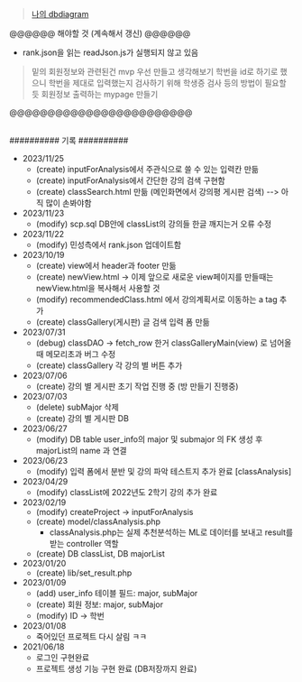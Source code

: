 > [나의 dbdiagram](https://dbdiagram.io/d/649a69d802bd1c4a5e1cc00c)

@@@@@@ 해야할 것 (계속해서 갱신) @@@@@@

* rank.json을 읽는 readJson.js가 실행되지 않고 있음

> 밑의 회원정보와 관련된건 mvp 우선 만들고 생각해보기
> 학번을 id로 하기로 했으니 학번을 제대로 입력했는지 검사하기 위해 학생증 검사 등의 방법이 필요할 듯
> 회원정보 출력하는 mypage 만들기

@@@@@@@@@@@@@@@@@@@@@@@@
<br> <br>

########## 기록 ##########
<br>
- 2023/11/25
	- (create) inputForAnalysis에서 주관식으로 쓸 수 있는 입력칸 만듦
	- (create) inputForAnalysis에서 간단한 강의 검색 구현함
	- (create) classSearch.html 만듦 (메인화면에서 강의평 게시판 검색) --> 아직 많이 손봐야함
- 2023/11/23
	- (modify) scp.sql DB안에 classList의 강의들 한글 깨지는거 오류 수정
- 2023/11/22
	- (modify) 민성측에서 rank.json 업데이트함
- 2023/10/19
	- (create) view에서 header과 footer 만듦
	- (create) newView.html -> 이제 앞으로 새로운 view페이지를 만들때는 newView.html을 복사해서 사용할 것
	- (modify) recommendedClass.html 에서 강의계획서로 이동하는 a tag 추가
	- (create) classGallery(게시판) 글 검색 입력 폼 만듦 
- 2023/07/31
	- (debug) classDAO -> fetch_row 한거 classGalleryMain(view) 로 넘어올 때 메모리초과 버그 수정
	- (create) classGallery 각 강의 별 버튼 추가
- 2023/07/06
	- (create) 강의 별 게시판 초기 작업 진행 중 (방 만들기 진행중)
- 2023/07/03
	- (delete) subMajor 삭제
	- (create) 강의 별 게시판 DB
- 2023/06/27
	- (modify) DB table user_info의 major 및 submajor 의 FK 생성 후 majorList의 name 과 연결
- 2023/06/23
	- (modify) 입력 폼에서 분반 및 강의 파악 테스트지 추가 완료 [classAnalysis]
- 2023/04/29
	- (modify) classList에 2022년도 2학기 강의 추가 완료
- 2023/02/19
	- (modify) createProject -> inputForAnalysis
	- (create) model/classAnalysis.php
		- classAnalysis.php는 실제 추천분석하는 ML로 데이터를 보내고 result를 받는 controller 역할
	- (create) DB classList, DB majorList
- 2023/01/20
	- (create) lib/set_result.php
- 2023/01/09
	- (add) user_info 테이블 필드: major, subMajor
	- (create) 회원 정보: major, subMajor
	- (modify) ID -> 학번
- 2023/01/08
	- 죽어있던 프로젝트 다시 살림 ㅋㅋ
- 2021/06/18
	- 로그인 구현완료
	- 프로젝트 생성 기능 구현 완료 (DB저장까지 완료)